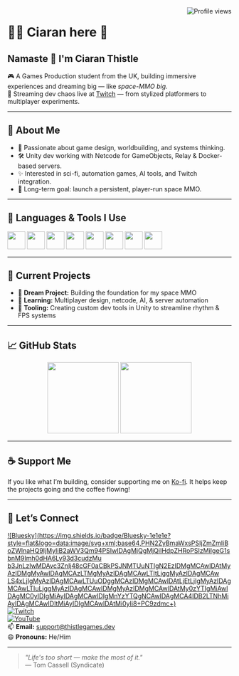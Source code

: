 <img src="https://komarev.com/ghpvc/?username=C1arant&color=blue" alt="Profile views" align="right"/>

# 👨‍🚀 Ciaran here 🚀

## Namaste 🙏 I'm Ciaran Thistle

🎮 A Games Production student from the UK, building immersive experiences and dreaming big — like *space-MMO big*.  
🎥 Streaming dev chaos live at [Twitch](https://www.twitch.tv/ciarant_dev) — from stylized platformers to multiplayer experiments.

---

## 📂 About Me

- 🧠 Passionate about game design, worldbuilding, and systems thinking.
- 🛠️ Unity dev working with Netcode for GameObjects, Relay & Docker-based servers.
- ✨ Interested in sci-fi, automation games, AI tools, and Twitch integration.
- 🎯 Long-term goal: launch a persistent, player-run space MMO.

---

## 🧰 Languages & Tools I Use

<p>
  <img src="https://cdn.jsdelivr.net/gh/devicons/devicon/icons/unity/unity-original.svg" width="40"/>
  <img src="https://cdn.jsdelivr.net/gh/devicons/devicon/icons/csharp/csharp-original.svg" width="40"/>
  <img src="https://cdn.jsdelivr.net/gh/devicons/devicon/icons/blender/blender-original.svg" width="40"/>
  <img src="https://cdn.jsdelivr.net/gh/devicons/devicon/icons/photoshop/photoshop-plain.svg" width="40"/>
  <img src="https://cdn.jsdelivr.net/gh/devicons/devicon/icons/docker/docker-original.svg" width="40"/>
  <img src="https://cdn.jsdelivr.net/gh/devicons/devicon/icons/git/git-original.svg" width="40"/>
  <img src="https://cdn.jsdelivr.net/gh/devicons/devicon/icons/github/github-original.svg" width="40"/>
  <img src="https://cdn.jsdelivr.net/gh/devicons/devicon/icons/linux/linux-original.svg" width="40"/>
</p>

---

## 🚀 Current Projects

- 🌌 **Dream Project:** Building the foundation for my space MMO  
- 🧪 **Learning:** Multiplayer design, netcode, AI, & server automation  
- 🧰 **Tooling:** Creating custom dev tools in Unity to streamline rhythm & FPS systems  

---

## 📈 GitHub Stats

<p align="center">
  <img src="https://github-readme-stats.vercel.app/api?username=C1arant&show_icons=true&theme=tokyonight" height="160"/>
  <img src="https://github-readme-stats.vercel.app/api/top-langs/?username=C1arant&layout=compact&theme=tokyonight" height="160"/>
</p>

---

## ☕ Support Me

If you like what I’m building, consider supporting me on [Ko-fi](https://ko-fi.com/ciarandev). It helps keep the projects going and the coffee flowing!

---

## 💬 Let’s Connect

[![Bluesky](https://img.shields.io/badge/Bluesky-1e1e1e?style=flat&logo=data:image/svg+xml;base64,PHN2ZyBmaWxsPSIjZmZmIiBoZWlnaHQ9IjMyIiB2aWV3Qm94PSIwIDAgMjQgMjQiIHdpZHRoPSIzMiIgeG1sbnM9Imh0dHA6Ly93d3cudzMu b3JnLzIwMDAvc3ZnIj48cGF0aCBkPSJNMTUuNTIgN2EzIDMgMCAwIDAtMyAzIDMgMyAwIDAgMCAzLTMgMyAzIDAgMCAwLTItLjggMyAzIDAgMCAw LS4xLjIgMyAzIDAgMCAwLTUuODggMCAzIDMgMCAwIDAtLjEtLjIgMyAzIDAgMCAwLTIuLjggMyAzIDAgMCAwIDMgMyAzIDMgMCAwIDAtMy0zYTIgMiAwIDAgMC0yIDIgMiAyIDAgMCAwIDIgMnYzYTQgNCAwIDAgMCA4IDB2LTNhMiAyIDAgMCAwIDItMiAyIDIgMCAwIDAtMi0yIi8+PC9zdmc+)  
](https://bsky.app/profile/ciarandev.bsky.social)
[![Twitch](https://img.shields.io/badge/Twitch-9146FF?style=flat&logo=twitch&logoColor=white)](https://www.twitch.tv/ciarant_dev)  
[![YouTube](https://img.shields.io/badge/YouTube-FF0000?style=flat&logo=youtube&logoColor=white)](https://www.youtube.com/@CiarantDev/)  
📫 **Email:** [support@thistlegames.dev](mailto:support@thistlegames.dev)  
😄 **Pronouns:** He/Him  

---

> *"Life's too short — make the most of it."*  
> — Tom Cassell (Syndicate)
